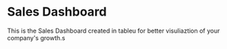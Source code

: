 # Sales Dashboard
This is the Sales Dashboard created in tableu for better visuliaztion of your company's growth.s
